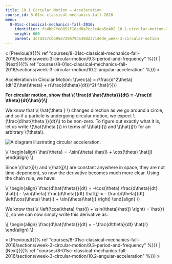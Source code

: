 ```yaml
---
title: 10.1 Circular Motion – Acceleration
course_id: 8-01sc-classical-mechanics-fall-2016
menu:
  8-01sc-classical-mechanics-fall-2016:
    identifier: fc4bb7fe8852f18ed0a7cc1c4ea5e402_10.1-circular-motion-2013-acceleration
    weight: 660
    parent: 3c7d357cbb95e729679b539d23714ede_week-3-circular-motion
---
```

« [Previous]({{% ref "courses/8-01sc-classical-mechanics-fall-2016/sections/week-3-circular-motion/9.3-period-and-frequency" %}}) | [Next]({{% ref "courses/8-01sc-classical-mechanics-fall-2016/sections/week-3-circular-motion/10.2-angular-acceleration" %}}) »

Acceleration in Circular Motion: \\(\\vec{a} = r\\frac{d^2\\theta}{dt^2}\\hat{\\theta} + r(\\frac{d\\theta}{dt})^2(-\\hat{r})\\)

**For circular motion, show that \\( \\frac{d \\hat{\\theta}}{dt} = -\\frac{d \\theta}{dt}\\hat{r}\\)**

We know that \\( \\hat{\\theta } \\) changes direction as we go around a circle, and so if a particle is undergoing circular motion, we expect \\(\\frac{d\\hat{\\theta }}{dt}\\) to be non-zero. To figure out exactly what it is, let us write \\(\\hat{\\theta }\\) in terms of \\(\\hat{i}\\) and \\(\\hat{j}\\) for an arbitrary \\(\\theta\\).

![A diagram illustrating circular acceleration.](https://open-learning-course-data-ci.s3.amazonaws.com/8-01sc-classical-mechanics-fall-2016/41c189b5309d6b11cfa74969017977e6_polarCoords1.svg)

\\( \\begin{align} \\hat{\\theta} = -\\sin(\\theta) \\hat{i} + \\cos(\\theta) \\hat{j} \\end{align} \\)

Since \\(\\hat{i}\\) and \\(\\hat{j}\\) are constant anywhere in space, they are not time-dependent, so now the derivative becomes much more clear. Using the chain rule, we have:

\\( \\begin{align} \\frac{d\\hat{\\theta}}{dt} = -\\cos(\\theta) \\frac{d\\theta}{dt} \\hat{i} - \\sin(\\theta) \\frac{d\\theta}{dt} \\hat{j} = - \\frac{d\\theta}{dt} \\left(\\cos(\\theta) \\hat{i} + \\sin(\\theta)\\hat{j} \\right) \\end{align} \\)

We know that \\( \\left(\\cos(\\theta) \\hat{i} + \\sin(\\theta)\\hat{j} \\right) = \\hat{r} \\), so we can now simply write this derivative as:

\\\[ \\begin{align} \\frac{d\\hat{\\theta}}{dt} = - \\frac{d\\theta}{dt} \\hat{r} \\end{align} \\\]

« [Previous]({{% ref "courses/8-01sc-classical-mechanics-fall-2016/sections/week-3-circular-motion/9.3-period-and-frequency" %}}) | [Next]({{% ref "courses/8-01sc-classical-mechanics-fall-2016/sections/week-3-circular-motion/10.2-angular-acceleration" %}}) »